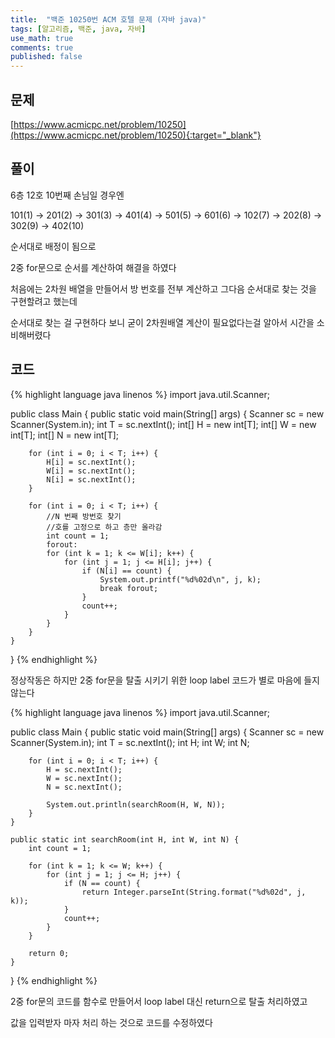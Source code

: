 ```yaml
---
title:  "백준 10250번 ACM 호텔 문제 (자바 java)"
tags: [알고리즘, 백준, java, 자바]
use_math: true
comments: true
published: false
---
```


## 문제

[https://www.acmicpc.net/problem/10250](https://www.acmicpc.net/problem/10250){:target="_blank"}

## 풀이

6층 12호 10번째 손님일 경우엔

101(1) -> 201(2) -> 301(3) -> 401(4) -> 501(5) -> 601(6) -> 102(7) -> 202(8) -> 302(9) -> 402(10)

순서대로 배정이 됨으로

2중 for문으로 순서를 계산하여 해결을 하였다 

처음에는 2차원 배열을 만들어서 방 번호를 전부 계산하고 그다음 순서대로 찾는 것을 구현할려고 했는데 

순서대로 찾는 걸 구현하다 보니 굳이 2차원배열 계산이 필요없다는걸 알아서 시간을 소비해버렸다  

## 코드

{% highlight language java linenos %}
import java.util.Scanner;

public class Main {
    public static void main(String[] args) {
        Scanner sc = new Scanner(System.in);
        int T = sc.nextInt();
        int[] H = new int[T];
        int[] W = new int[T];
        int[] N = new int[T];

        for (int i = 0; i < T; i++) {
            H[i] = sc.nextInt();
            W[i] = sc.nextInt();
            N[i] = sc.nextInt();
        }

        for (int i = 0; i < T; i++) {
            //N 번째 방번호 찾기
            //호를 고정으로 하고 층만 올라감
            int count = 1;
            forout:
            for (int k = 1; k <= W[i]; k++) {
                for (int j = 1; j <= H[i]; j++) {
                    if (N[i] == count) {
                        System.out.printf("%d%02d\n", j, k);
                        break forout;
                    }
                    count++;
                }
            }
        }
    }
}
{% endhighlight %}

정상작동은 하지만 2중 for문을 탈출 시키기 위한 loop label 코드가 별로 마음에 들지 않는다

{% highlight language java linenos %}
import java.util.Scanner;

public class Main {
    public static void main(String[] args) {
        Scanner sc = new Scanner(System.in);
        int T = sc.nextInt();
        int H;
        int W;
        int N;

        for (int i = 0; i < T; i++) {
            H = sc.nextInt();
            W = sc.nextInt();
            N = sc.nextInt();

            System.out.println(searchRoom(H, W, N));
        }
    }

    public static int searchRoom(int H, int W, int N) {
        int count = 1;

        for (int k = 1; k <= W; k++) {
            for (int j = 1; j <= H; j++) {
                if (N == count) {
                    return Integer.parseInt(String.format("%d%02d", j, k));
                }
                count++;
            }
        }

        return 0;
    }
}
{% endhighlight %}

2중 for문의 코드를 함수로 만들어서 loop label 대신 return으로 탈출 처리하였고 

값을 입력받자 마자 처리 하는 것으로 코드를 수정하였다 